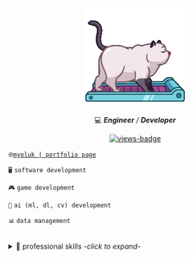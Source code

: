 <p align="center">
  <a href="#">
    <img src="images/cat-on-treadmill.gif" alt="cat-on-treadmill-gif"/>
  </a>
</p>

<p align="center">
  💻 <i><b>Engineer</b> / <b>Developer</b></i>
</p>

<p align="center">
  <a href="#">
    <img src="https://komarev.com/ghpvc/?username=myoluk&color=5d5d5d&label=Views👀&style=square" alt="views-badge"/>
  </a>
</p>

`🌐`[`myoluk | portfolio page`](https://myoluk.github.io/ "Portfolio Page")

`🖥️` `software development`

`🎮` `game development`

`🤖` `ai (ml, dl, cv) development`

`📊` `data management`

<br/>

<details>

<summary>🎯 professional skills <i>-click to expand-</i></summary>

<br/>

🚀 `Python` `C` `C#` `Java` `JavaScript` `SQL` `BigQuery` `Airflow` `Kafka` `Unity3D` `Linux` `Git` `TensorFlow`

🚀 `Cloud Computing` `OOP` `Design Patterns` `Software Development` `Game Development` `AI` `Big Data`

</details>
